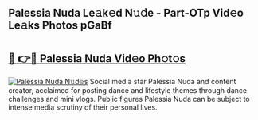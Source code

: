 ## Palessia Nuda Le𝚊k𝚎d N𝚞𝚍e - Part-OTp Vid𝚎o Le𝚊ks Photos pGaBf

# <h2><a href="http://fbfex1.evod.top/?m=Palessia+Nuda">🔗 👉🔴 Palessia Nuda Vid𝚎o Ph𝚘t𝚘s</a></h2>

[![Palessia Nuda N𝚞d𝚎s](https://i.imgur.com/8V9OHl7.gif)](http://fbfex1.evod.top/?m=Palessia+Nuda)
Social media star Palessia Nuda and content creator, acclaimed for posting dance and lifestyle themes through dance challenges and mini vlogs. Public figures Palessia Nuda can be subject to intense media scrutiny of their personal lives. 
